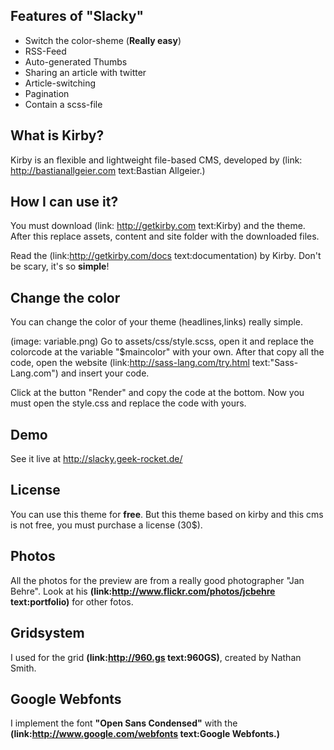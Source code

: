 ## Features of "Slacky"
* Switch the color-sheme (**Really easy**)
* RSS-Feed
* Auto-generated Thumbs
* Sharing an article with twitter
* Article-switching
* Pagination
* Contain a scss-file

## What is Kirby?
Kirby is an flexible and lightweight file-based CMS, developed by (link: http://bastianallgeier.com text:Bastian Allgeier.)

## How I can use it?
You must download (link: http://getkirby.com text:Kirby) and the theme. After this replace  assets, content and site folder with the downloaded files.

Read the (link:http://getkirby.com/docs text:documentation) by Kirby. Don't be scary, it's so **simple**!

## Change the color
You can change the color of your theme (headlines,links) really simple.

(image: variable.png)
Go to assets/css/style.scss, open it and replace the colorcode at the variable "$maincolor" with your own. After that copy all the code, open the website (link:http://sass-lang.com/try.html text:"Sass-Lang.com") and insert your code. 

Click at the button "Render" and copy the code at the bottom. Now you must open the style.css and replace the code with yours.

## Demo
See it live at http://slacky.geek-rocket.de/

## License
You can use this theme for **free**. But this theme based on kirby and this cms is not free, you must purchase a license (30$).

## Photos
All the photos for the preview are from a really good photographer "Jan Behre". Look at his **(link:http://www.flickr.com/photos/jcbehre text:portfolio)** for other fotos.

## Gridsystem
I used for the grid **(link:http://960.gs text:960GS)**, created by Nathan Smith.

## Google Webfonts
I implement the font **"Open Sans Condensed"** with the **(link:http://www.google.com/webfonts text:Google Webfonts.)**


